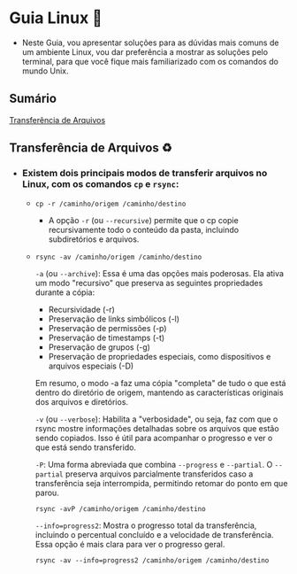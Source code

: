 # Guia Linux :book:

- Neste Guia, vou apresentar soluções para as dúvidas mais comuns de um ambiente Linux, vou dar preferência a mostrar as soluções pelo terminal, para que você fique mais familiarizado com os comandos do mundo Unix.

## Sumário

[Transferência de Arquivos](#transferencia-de-arquivos)

## Transferência de Arquivos :recycle:

- ### Existem dois principais modos de transferir arquivos no Linux, com os comandos `cp` e `rsync`:

  - `cp -r /caminho/origem /caminho/destino`

    - A opção `-r` (ou `--recursive`) permite que o cp copie recursivamente todo o conteúdo da pasta, incluindo subdiretórios e arquivos.

  - `rsync -av /caminho/origem /caminho/destino`

    `-a` (ou `--archive`): Essa é uma das opções mais poderosas. Ela ativa um modo "recursivo" que preserva as seguintes propriedades durante a cópia:

    - Recursividade (-r)
    - Preservação de links simbólicos (-l)
    - Preservação de permissões (-p)
    - Preservação de timestamps (-t)
    - Preservação de grupos (-g)
    - Preservação de propriedades especiais, como dispositivos e arquivos especiais (-D)

    Em resumo, o modo -a faz uma cópia "completa" de tudo o que está dentro do diretório de origem, mantendo as características originais dos arquivos e diretórios.

    `-v` (ou `--verbose`): Habilita a "verbosidade", ou seja, faz com que o rsync mostre informações detalhadas sobre os arquivos que estão sendo copiados. Isso é útil para acompanhar o progresso e ver o que está sendo transferido.

    `-P`: Uma forma abreviada que combina `--progress` e `--partial`. O `--partial` preserva arquivos parcialmente transferidos caso a transferência seja interrompida, permitindo retomar do ponto em que parou.

    `rsync -avP /caminho/origem /caminho/destino`

    `--info=progress2`: Mostra o progresso total da transferência, incluindo o percentual concluído e a velocidade de transferência. Essa opção é mais clara para ver o progresso geral.

    `rsync -av --info=progress2 /caminho/origem /caminho/destino`
